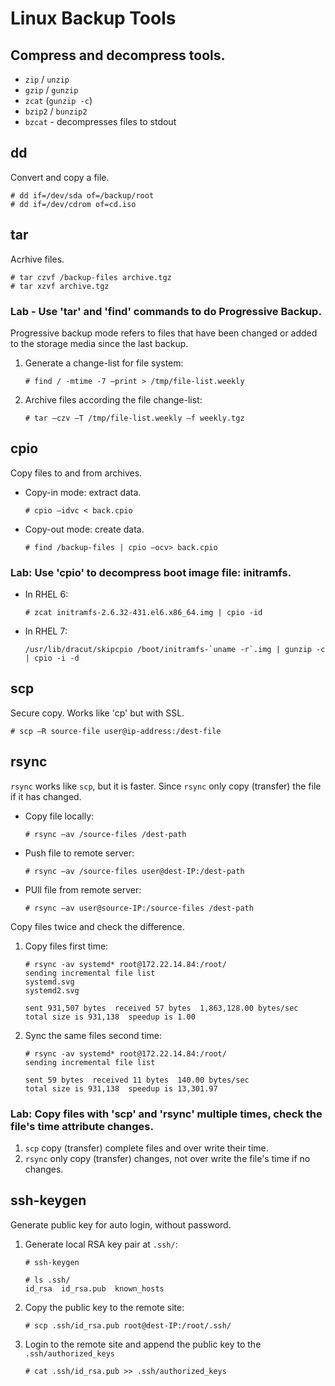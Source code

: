 # Linux Backup Tools

## Compress and decompress tools.
- ``zip`` / ``unzip``
- ``gzip`` / ``gunzip``
- ``zcat`` (``gunzip -c``)
- ``bzip2`` / ``bunzip2``
- ``bzcat`` - decompresses files to stdout

## dd
Convert and copy a file.
```
# dd if=/dev/sda of=/backup/root
# dd if=/dev/cdrom of=cd.iso
```

## tar
Acrhive files.
```
# tar czvf /backup-files archive.tgz
# tar xzvf archive.tgz
```

### Lab - Use 'tar' and 'find' commands to do Progressive Backup.
Progressive backup mode refers to files that have been changed or added to the storage media since the last backup.

1. Generate a change-list for file system:
   ```
   # find / -mtime -7 –print > /tmp/file-list.weekly
   ```
2. Archive files according the file change-list:
   ```
   # tar –czv –T /tmp/file-list.weekly –f weekly.tgz
   ```

## cpio
Copy files to and from archives.

- Copy-in mode: extract data.
  ```
  # cpio –idvc < back.cpio 
  ```
- Copy-out mode: create data.
  ```
  # find /backup-files | cpio –ocv> back.cpio
  ```

### Lab: Use 'cpio' to decompress boot image file: initramfs.
- In RHEL 6:
  ```
  # zcat initramfs-2.6.32-431.el6.x86_64.img | cpio -id
  ```
- In RHEL 7:
  ```
  /usr/lib/dracut/skipcpio /boot/initramfs-`uname -r`.img | gunzip -c | cpio -i -d
  ```

## scp
Secure copy. Works like 'cp' but with SSL.
```
# scp –R source-file user@ip-address:/dest-file
```

## rsync
``rsync`` works like ``scp``, but it is faster. Since ``rsync`` only copy (transfer) the file if it has changed.

- Copy file locally:
  ```
  # rsync –av /source-files /dest-path
  ```
- Push file to remote server:
  ```
  # rsync –av /source-files user@dest-IP:/dest-path
  ```
- PUll file from remote server:
  ```
  # rsync –av user@source-IP:/source-files /dest-path
  ```

Copy files twice and check the difference.
1. Copy files first time:
   ```
   # rsync -av systemd* root@172.22.14.84:/root/
   sending incremental file list
   systemd.svg
   systemd2.svg

   sent 931,507 bytes  received 57 bytes  1,863,128.00 bytes/sec
   total size is 931,138  speedup is 1.00
   ```
2. Sync the same files second time:
   ```
   # rsync -av systemd* root@172.22.14.84:/root/
   sending incremental file list

   sent 59 bytes  received 11 bytes  140.00 bytes/sec
   total size is 931,138  speedup is 13,301.97
   ```

### Lab: Copy files with 'scp' and 'rsync' multiple times, check the file's time attribute changes.
1. `scp` copy (transfer) complete files and over write their time.
2. `rsync` only copy (transfer) changes, not over write the file's time if no changes.

## ssh-keygen
Generate public key for auto login, without password.

1. Generate local RSA key pair at ``.ssh/``:
   ```
   # ssh-keygen

   # ls .ssh/
   id_rsa  id_rsa.pub  known_hosts
   ```
2. Copy the public key to the remote site:
   ```
   # scp .ssh/id_rsa.pub root@dest-IP:/root/.ssh/
   ```
3. Login to the remote site and append the public key to the ``.ssh/authorized_keys``
   ```
   # cat .ssh/id_rsa.pub >> .ssh/authorized_keys
   ```
